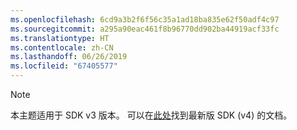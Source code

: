 ```yaml
---
ms.openlocfilehash: 6cd9a3b2f6f56c35a1ad18ba835e62f50adf4c97
ms.sourcegitcommit: a295a90eac461f8b96770dd902ba44919acf33fc
ms.translationtype: HT
ms.contentlocale: zh-CN
ms.lasthandoff: 06/26/2019
ms.locfileid: "67405577"
---
```

> [!NOTE]  
> 本主题适用于 SDK v3 版本。 可以在[此处](https://docs.microsoft.com/azure/bot-service/?view=azure-bot-service-4.0)找到最新版 SDK (v4) 的文档。 
